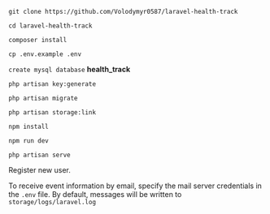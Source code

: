 ```git clone https://github.com/Volodymyr0587/laravel-health-track```

```cd laravel-health-track```

```composer install```

```cp .env.example .env```

```create mysql database``` **health_track**

```php artisan key:generate```

```php artisan migrate```

```php artisan storage:link```

```npm install```

```npm run dev```

```php artisan serve```

Register new user.

To receive event information by email, specify the mail server credentials in the ```.env``` file. 
By default, messages will be written to ```storage/logs/laravel.log```
